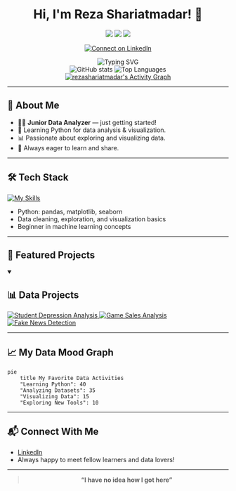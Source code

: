 <h1 align="center">Hi, I'm Reza Shariatmadar! 👋</h1>

<p align="center">
  <img src="https://img.shields.io/badge/Data%20Analyzer-Beginner-blue?style=flat-square&logo=python" />
  <img src="https://img.shields.io/badge/Python-Learner-green?logo=python&logoColor=white" />
  <img src="https://img.shields.io/badge/I%20Love%20Data-Active-orange" />
</p>

<div align="center">

<p align="center">
  <a href="https://www.linkedin.com/in/reza-shariatmadar" target="_blank">
    <img alt="Connect on LinkedIn" src="https://img.shields.io/badge/LinkedIn-Connect-blue?logo=linkedin&logoColor=white">
  </a>
</p>

<img src="https://readme-typing-svg.demolab.com?font=Fira+Code&duration=2500&pause=500&color=36BCF7&center=true&vCenter=true&width=470&lines=Aspiring+Data+Analyst;I+love+data+and+Python;Learning+Every+Day!" alt="Typing SVG" />

<br>

<img src="https://github-readme-stats.vercel.app/api?username=rezashariatmadar&show_icons=true&theme=tokyonight&hide_border=true&count_private=true" alt="GitHub stats" />
<img src="https://github-readme-stats.vercel.app/api/top-langs/?username=rezashariatmadar&layout=compact&theme=tokyonight&hide_border=true" alt="Top Languages" />

<br>

<!-- Activity Graph: Tokyo Night theme -->
<a href="https://github.com/ashutosh00710/github-readme-activity-graph">
  <img alt="rezashariatmadar's Activity Graph" src="https://github-readme-activity-graph.vercel.app/graph/?username=rezashariatmadar&theme=tokyo-night&hide_border=true" />
</a>

</div>

---

## 🚀 About Me

- 🧑‍💻 **Junior Data Analyzer** — just getting started!
- 🐍 Learning Python for data analysis & visualization.
- 📊 Passionate about exploring and visualizing data.
- 🌱 Always eager to learn and share.

---

## 🛠️ Tech Stack

[![My Skills](https://skillicons.dev/icons?i=python,github,vscode)](https://skillicons.dev)

- Python: pandas, matplotlib, seaborn
- Data cleaning, exploration, and visualization basics
- Beginner in machine learning concepts

---

## 📘 Featured Projects

<details open>
  <summary><h2>📊 Data Projects</h2></summary>
  <p align="left">
    <a href="https://github.com/rezashariatmadar/student-depression-analysis">
      <img src="https://github-readme-stats.vercel.app/api/pin/?username=rezashariatmadar&repo=student-depression-analysis&theme=tokyonight&hide_border=true" alt="Student Depression Analysis">
    </a>
    <a href="https://github.com/rezashariatmadar/game-sales-analysis">
      <img src="https://github-readme-stats.vercel.app/api/pin/?username=rezashariatmadar&repo=game-sales-analysis&theme=tokyonight&hide_border=true" alt="Game Sales Analysis">
    </a>
    <a href="https://github.com/rezashariatmadar/fake-news-detection">
      <img src="https://github-readme-stats.vercel.app/api/pin/?username=rezashariatmadar&repo=fake-news-detection&theme=tokyonight&hide_border=true" alt="Fake News Detection">
    </a>
  </p>
</details>

---

## 📈 My Data Mood Graph

```mermaid
pie
    title My Favorite Data Activities
    "Learning Python": 40
    "Analyzing Datasets": 35
    "Visualizing Data": 15
    "Exploring New Tools": 10
```

---

## 📬 Connect With Me

- [LinkedIn](https://www.linkedin.com/in/reza-shariatmadar)
- Always happy to meet fellow learners and data lovers!

---

<div align="center">

> **“I have no idea how I got here”**

<br>


</div>
